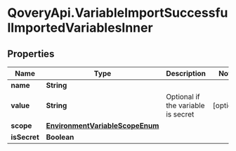 # QoveryApi.VariableImportSuccessfulImportedVariablesInner

## Properties

Name | Type | Description | Notes
------------ | ------------- | ------------- | -------------
**name** | **String** |  | 
**value** | **String** | Optional if the variable is secret | [optional] 
**scope** | [**EnvironmentVariableScopeEnum**](EnvironmentVariableScopeEnum.md) |  | 
**isSecret** | **Boolean** |  | 


